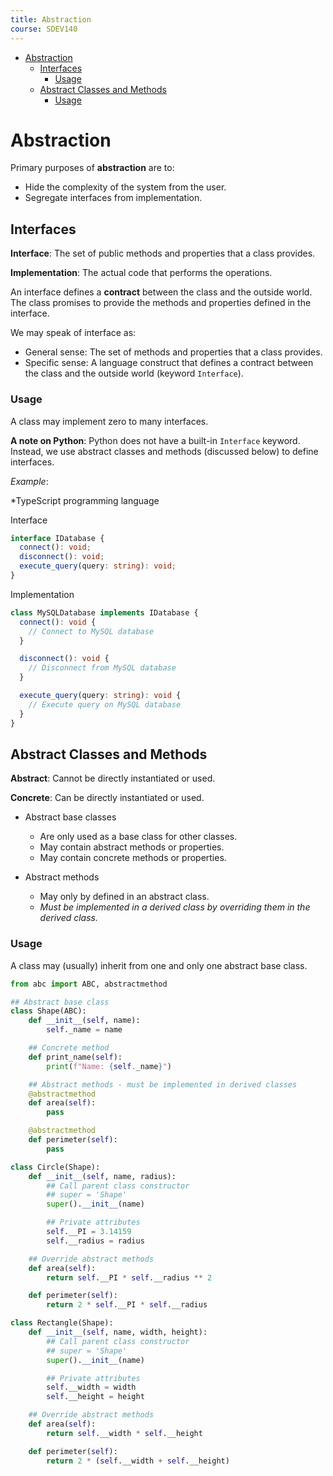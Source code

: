 ```yaml
---
title: Abstraction
course: SDEV140
---
```


- [Abstraction](#abstraction)
  - [Interfaces](#interfaces)
    - [Usage](#usage)
  - [Abstract Classes and Methods](#abstract-classes-and-methods)
    - [Usage](#usage-1)

# Abstraction

Primary purposes of **abstraction** are to:

- Hide the complexity of the system from the user.
- Segregate interfaces from implementation.

## Interfaces

**Interface**: The set of public methods and properties that a class provides.

**Implementation**: The actual code that performs the operations.

An interface defines a **contract** between the class and the outside world. The class promises to provide the methods and properties defined in the interface.

We may speak of interface as:

- General sense: The set of methods and properties that a class provides.
- Specific sense: A language construct that defines a contract between the class and the outside world (keyword `Interface`).

### Usage

A class may implement zero to many interfaces.

**A note on Python**: Python does not have a built-in `Interface` keyword. Instead, we use abstract classes and methods (discussed below) to define interfaces.

_Example_:

\*TypeScript programming language

Interface

```typescript
interface IDatabase {
  connect(): void;
  disconnect(): void;
  execute_query(query: string): void;
}
```

Implementation

```typescript
class MySQLDatabase implements IDatabase {
  connect(): void {
    // Connect to MySQL database
  }

  disconnect(): void {
    // Disconnect from MySQL database
  }

  execute_query(query: string): void {
    // Execute query on MySQL database
  }
}
```

## Abstract Classes and Methods

**Abstract**: Cannot be directly instantiated or used.

**Concrete**: Can be directly instantiated or used.

- Abstract base classes

  - Are only used as a base class for other classes.
  - May contain abstract methods or properties.
  - May contain concrete methods or properties.

- Abstract methods
  - May only by defined in an abstract class.
  - _Must be implemented in a derived class by overriding them in the derived class._

### Usage

A class may (usually) inherit from one and only one abstract base class.

```python
from abc import ABC, abstractmethod

## Abstract base class
class Shape(ABC):
    def __init__(self, name):
        self._name = name

    ## Concrete method
    def print_name(self):
        print(f"Name: {self._name}")

    ## Abstract methods - must be implemented in derived classes
    @abstractmethod
    def area(self):
        pass

    @abstractmethod
    def perimeter(self):
        pass

class Circle(Shape):
    def __init__(self, name, radius):
        ## Call parent class constructor
        ## super = 'Shape'
        super().__init__(name)

        ## Private attributes
        self.__PI = 3.14159
        self.__radius = radius

    ## Override abstract methods
    def area(self):
        return self.__PI * self.__radius ** 2

    def perimeter(self):
        return 2 * self.__PI * self.__radius

class Rectangle(Shape):
    def __init__(self, name, width, height):
        ## Call parent class constructor
        ## super = 'Shape'
        super().__init__(name)

        ## Private attributes
        self.__width = width
        self.__height = height

    ## Override abstract methods
    def area(self):
        return self.__width * self.__height

    def perimeter(self):
        return 2 * (self.__width + self.__height)
```
